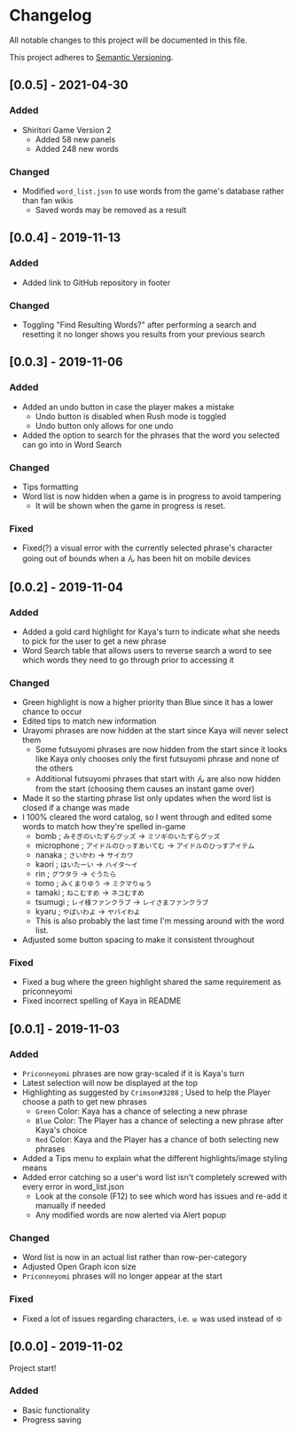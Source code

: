 # Changelog
All notable changes to this project will be documented in this file.

This project adheres to [Semantic Versioning](https://semver.org/spec/v2.0.0.html).

## [0.0.5] - 2021-04-30
### Added
- Shiritori Game Version 2
  - Added 58 new panels
  - Added 248 new words
### Changed
- Modified `word_list.json` to use words from the game's database rather than fan wikis
  - Saved words may be removed as a result

## [0.0.4] - 2019-11-13
### Added
- Added link to GitHub repository in footer
### Changed
- Toggling "Find Resulting Words?" after performing a search and resetting it no longer shows you results from your previous search

## [0.0.3] - 2019-11-06
### Added
- Added an undo button in case the player makes a mistake
  - Undo button is disabled when Rush mode is toggled
  - Undo button only allows for one undo
- Added the option to search for the phrases that the word you selected can go into in Word Search
### Changed
- Tips formatting
- Word list is now hidden when a game is in progress to avoid tampering
  - It will be shown when the game in progress is reset.
### Fixed
- Fixed(?) a visual error with the currently selected phrase's character going out of bounds when a ん has been hit on mobile devices

## [0.0.2] - 2019-11-04
### Added
- Added a gold card highlight for Kaya's turn to indicate what she needs to pick for the user to get a new phrase
- Word Search table that allows users to reverse search a word to see which words they need to go through prior to accessing it
### Changed
- Green highlight is now a higher priority than Blue since it has a lower chance to occur
- Edited tips to match new information
- Urayomi phrases are now hidden at the start since Kaya will never select them
  - Some futsuyomi phrases are now hidden from the start since it looks like Kaya only chooses only the first futsuyomi phrase and none of the others
  - Additional futsuyomi phrases that start with ん are also now hidden from the start (choosing them causes an instant game over)
- Made it so the starting phrase list only updates when the word list is closed if a change was made
- I 100% cleared the word catalog, so I went through and edited some words to match how they're spelled in-game
  - bomb ; `みそぎのいたずらグッズ` -> `ミソギのいたずらグッズ`
  - microphone ; `アイドルのひっすあいてむ` -> `アイドルのひっすアイテム`
  - nanaka ; `さいかわ` -> `サイカワ`
  - kaori ; `はいたーい` -> `ハイタ～イ`
  - rin ; `グウタラ` -> `ぐうたら`
  - tomo ; `みくまりゆう` -> `ミクマりゅう`
  - tamaki ; `ねこむすめ` -> `ネコむすめ`
  - tsumugi ; `レイ様ファンクラブ` -> `レイさまファンクラブ`
  - kyaru ; `やばいわよ` -> `ヤバイわよ`
  - This is also probably the last time I'm messing around with the word list.
- Adjusted some button spacing to make it consistent throughout
### Fixed
- Fixed a bug where the green highlight shared the same requirement as priconneyomi
- Fixed incorrect spelling of Kaya in README

## [0.0.1] - 2019-11-03
### Added
- `Priconneyomi` phrases are now gray-scaled if it is Kaya's turn
- Latest selection will now be displayed at the top
- Highlighting as suggested by `Crimson#3288` ; Used to help the Player choose a path to get new phrases
  - `Green` Color: Kaya has a chance of selecting a new phrase
  - `Blue` Color: The Player has a chance of selecting a new phrase after Kaya's choice
  - `Red` Color: Kaya and the Player has a chance of both selecting new phrases
- Added a Tips menu to explain what the different highlights/image styling means
- Added error catching so a user's word list isn't completely screwed with every error in word_list.json
  - Look at the console (F12) to see which word has issues and re-add it manually if needed
  - Any modified words are now alerted via Alert popup
### Changed
- Word list is now in an actual list rather than row-per-category
- Adjusted Open Graph icon size
- `Priconneyomi` phrases will no longer appear at the start
### Fixed
- Fixed a lot of issues regarding characters, i.e. `ゅ` was used instead of `ゆ`

## [0.0.0] - 2019-11-02
Project start!
### Added
- Basic functionality
- Progress saving